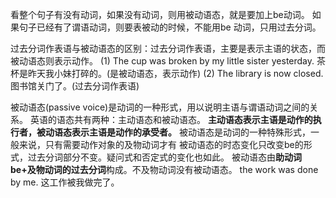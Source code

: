 看整个句子有没有动词，如果没有动词，则用被动语态，就是要加上be动词。
如果句子已经有了谓语动词，则要表被动的时候，不能用be 动词，只用过去分词。

过去分词作表语与被动语态的区别：过去分词作表语，主要是表示主语的状态，而被动语态则表示动作。
(1) The cup was broken by my little sister yesterday. 茶杯是昨天我小妹打碎的。(是被动语态，表示动作)
(2) The library is now closed. 图书馆关门了。(过去分词作表语)


被动语态(passive voice)是动词的一种形式，用以说明主语与谓语动词之间的关系。
英语的语态共有两种：主动语态和被动语态。
**主动语态表示主语是动作的执行者，被动语态表示主语是动作的承受者。**
被动语态是动词的一种特殊形式，一般来说，只有需要动作对象的及物动词才有
被动语态的时态变化只改变be的形式，过去分词部分不变。疑问式和否定式的变化也如此。
被动语态由**助动词be+及物动词的过去分词**构成。不及物动词没有被动语态。
the work was done by me. 这工作被我做完了。